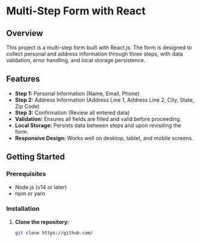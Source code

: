 # Multi-Step Form with React

## Overview

This project is a multi-step form built with React.js. The form is designed to collect personal and address information through three steps, with data validation, error handling, and local storage persistence.

## Features

- **Step 1:** Personal Information (Name, Email, Phone)
- **Step 2:** Address Information (Address Line 1, Address Line 2, City, State, Zip Code)
- **Step 3:** Confirmation (Review all entered data)
- **Validation:** Ensures all fields are filled and valid before proceeding.
- **Local Storage:** Persists data between steps and upon revisiting the form.
- **Responsive Design:** Works well on desktop, tablet, and mobile screens.

## Getting Started

### Prerequisites

- Node.js (v14 or later)
- npm or yarn

### Installation

1. **Clone the repository:**

   ```bash
   git clone https://github.com/
